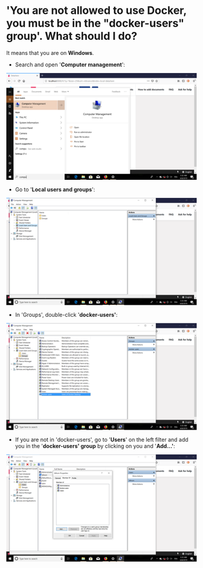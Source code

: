 # 'You are not allowed to use Docker, you must be in the "docker-users" group'. What should I do?

It means that you are on **Windows**.

* Search and open '**Computer management**':

![](<../../../.gitbook/assets/screenshot-10 (1).png>)

* Go to '**Local users and groups**':

![](<../../../.gitbook/assets/screenshot-11 (1).png>)

* In 'Groups', double-click '**docker-users'**:

![](<../../../.gitbook/assets/screenshot-12 (1).png>)

* If you are not in 'docker-users', go to '**Users**' on the left filter and add you in the '**docker-users' group** by clicking on you and '**Add...'**:

![](<../../../.gitbook/assets/screenshot-13 (1).png>)

